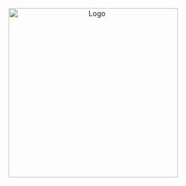 <p align="center" style="margin-bottom: 0px !important;">
  <img width="335" src="https://discord.c99.nl/widget/theme-1/394920068447731712.png" alt="Logo" align="center">
</p>
